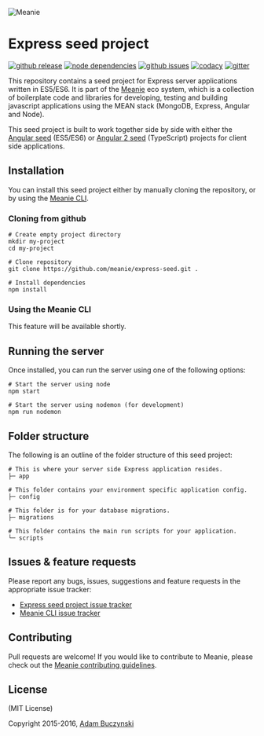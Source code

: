 ![Meanie](https://raw.githubusercontent.com/meanie/meanie/master/meanie-logo-full.png)

# Express seed project

[![github release](https://img.shields.io/github/release/meanie/express-seed.svg)](https://github.com/meanie/express-seed/releases)
[![node dependencies](https://david-dm.org/meanie/express-seed.svg)](https://david-dm.org/meanie/express-seed)
[![github issues](https://img.shields.io/github/issues/meanie/express-seed.svg)](https://github.com/meanie/express-seed/issues)
[![codacy](https://img.shields.io/codacy/1c5ef6bbcc9e4772aedc4d2243949d5b.svg)](https://www.codacy.com/app/meanie/express-seed)
[![gitter](https://img.shields.io/badge/gitter-join%20chat%20%E2%86%92-brightgreen.svg)](https://gitter.im/meanie/meanie?utm_source=badge&utm_medium=badge&utm_campaign=pr-badge&utm_content=badge)

This repository contains a seed project for Express server applications written in ES5/ES6. It is part of the [Meanie](https://github.com/meanie/meanie) eco system, which is a collection of boilerplate code and libraries for developing, testing and building javascript applications using the MEAN stack (MongoDB, Express, Angular and Node).

This seed project is built to work together side by side with either the [Angular seed](https://github.com/meanie/angular-seed) (ES5/ES6) or [Angular 2 seed](https://github.com/meanie/angular2-seed) (TypeScript) projects for client side applications.

## Installation
You can install this seed project either by manually cloning the repository, or by using the [Meanie CLI](https://www.npmjs.com/package/meanie).

### Cloning from github
```shell
# Create empty project directory
mkdir my-project
cd my-project

# Clone repository
git clone https://github.com/meanie/express-seed.git .

# Install dependencies
npm install
```

### Using the Meanie CLI
This feature will be available shortly.
<!-- ```shell
# Create empty project directory
mkdir my-project
cd my-project

# Seed a new Express project
meanie seed express
```

If you don't have the Meanie CLI tool installed, you can install it using:

```shell
npm install -g meanie
```  -->

## Running the server
Once installed, you can run the server using one of the following options:

```shell
# Start the server using node
npm start

# Start the server using nodemon (for development)
npm run nodemon
```

## Folder structure

The following is an outline of the folder structure of this seed project:

```shell
# This is where your server side Express application resides.
├─ app

# This folder contains your environment specific application config.
├─ config

# This folder is for your database migrations.
├─ migrations

# This folder contains the main run scripts for your application.
└─ scripts
```

## Issues & feature requests

Please report any bugs, issues, suggestions and feature requests in the appropriate issue tracker:
* [Express seed project issue tracker](https://github.com/meanie/express-seed/issues)
* [Meanie CLI issue tracker](https://github.com/meanie/meanie/issues)

## Contributing

Pull requests are welcome! If you would like to contribute to Meanie, please check out the [Meanie contributing guidelines](https://github.com/meanie/meanie/blob/master/CONTRIBUTING.md).

## License

(MIT License)

Copyright 2015-2016, [Adam Buczynski](http://adambuczynski.com)
